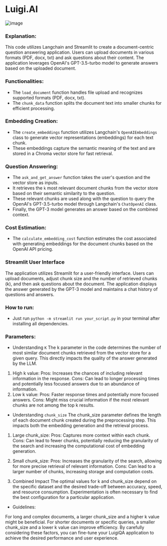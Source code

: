 # Luigi.AI
![image](https://github.com/user-attachments/assets/d16b26a4-de2c-42e3-b7aa-559333e53aa1)

### Explanation:

This code utilizes Langchain and Streamlit to create a document-centric question answering application. Users can upload documents in various formats (PDF, docx, txt) and ask questions about their content. The application leverages OpenAI's GPT-3.5-turbo model to generate answers based on the uploaded document.

### Functionalities:

* The `load_document` function handles file upload and recognizes supported formats (PDF, docx, txt).
* The `chunk_data` function splits the document text into smaller chunks for efficient processing.

### Embedding Creation:

* The `create_embeddings` function utilizes Langchain's `OpenAIEmbeddings` class to generate vector representations (embeddings) for each text chunk.
* These embeddings capture the semantic meaning of the text and are stored in a Chroma vector store for fast retrieval.

### Question Answering:

* The `ask_and_get_answer` function takes the user's question and the vector store as inputs.
* It retrieves the `k` most relevant document chunks from the vector store based on their semantic similarity to the question.
* These relevant chunks are used along with the question to query the OpenAI's GPT-3.5-turbo model through Langchain's `ChatOpenAI` class.
* Finally, the GPT-3 model generates an answer based on the combined context.

### Cost Estimation:

* The `calculate_embedding_cost` function estimates the cost associated with generating embeddings for the document chunks based on the OpenAI API pricing.

### Streamlit User Interface

The application utilizes Streamlit for a user-friendly interface. Users can upload documents, adjust chunk size and the number of retrieved chunks (k), and then ask questions about the document. The application displays the answer generated by the GPT-3 model and maintains a chat history of questions and answers.

### How to run: 
* Just run `python -m streamlit run your_script.py` in your terminal after installing all dependencies.
  
### Parameters: 

* Understanding `K`
The k parameter in the code determines the number of most similar document chunks retrieved from the vector store for a given query. This directly impacts the quality of the answer generated by the LLM.

1. High k value:
Pros: Increases the chances of including relevant information in the response.
Cons: Can lead to longer processing times and potentially less focused answers due to an abundance of information.
2. Low k value:
Pros: Faster response times and potentially more focused answers.
Cons: Might miss crucial information if the most relevant chunks are not among the top k results.

* Understanding `chunk_size`
The chunk_size parameter defines the length of each document chunk created during the preprocessing step. This impacts both the embedding generation and the retrieval process.

1. Large chunk_size:
Pros: Captures more context within each chunk.
Cons: Can lead to fewer chunks, potentially reducing the granularity of the search and increasing the computational cost of embedding generation.

2. Small chunk_size:
Pros: Increases the granularity of the search, allowing for more precise retrieval of relevant information.
Cons: Can lead to a larger number of chunks, increasing storage and computation costs.

3. Combined Impact
The optimal values for k and chunk_size depend on the specific dataset and the desired trade-off between accuracy, speed, and resource consumption. Experimentation is often necessary to find the best configuration for a particular application.

* Guidelines:

For long and complex documents, a larger chunk_size and a higher k value might be beneficial.
For shorter documents or specific queries, a smaller chunk_size and a lower k value can improve efficiency.
By carefully considering these factors, you can fine-tune your LuigiQA application to achieve the desired performance and user experience.
